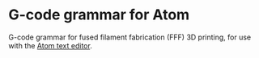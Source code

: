# G-code grammar for Atom
G-code grammar for fused filament fabrication (FFF) 3D printing, for use with the [Atom text editor](https://atom.io/).

